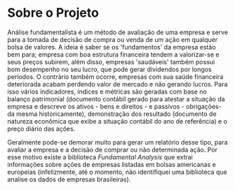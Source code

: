  # Sobre o Projeto
 
 Análise fundamentalista é um método de avaliação de uma empresa e serve para a tomada de decisão de compra ou venda de um ação em qualquer bolsa de valores. A ideia é saber se os
 'fundamentos' da empresa estão bem para; empresa com boa estrutura financeira tendem a valorizar-se e seus preços subirem, além disso, empresas 'saudáveis' também possui bom 
 desempenho no seu lucro, que pode gerar dividendos por longos períodos. O contrário também ocorre, empresas com sua saúde financeira deteriorada acabam perdendo valor de mercado 
 e não gerando lucros. Para isso vários indicadores, índices e métricas são geradas com base no balanço patrimonial (documento contábil gerado para atestar a situação da empresa e 
 descreve os ativos - bens e direitos - e passivos - obrigações- da mesma historicamente), demonstração dos resultado (documento de natureza econômica que exibe a situação contábil  do ano de referência) e o preço diário das ações.
 
Geralmente pode-se demorar muito para gerar um relatório desse tipo, para avaliar a empresa e a decisão de comprar ou não determinada ação. Por esse motivo existe a biblioteca 
*Fundamental Analysis* que extrai informações sobre ações de empresas listadas em bolsas americanas e europeias (infelizmente, até o momento, não identifiquei uma biblioteca que analise os dados de empresas brasileiras).
